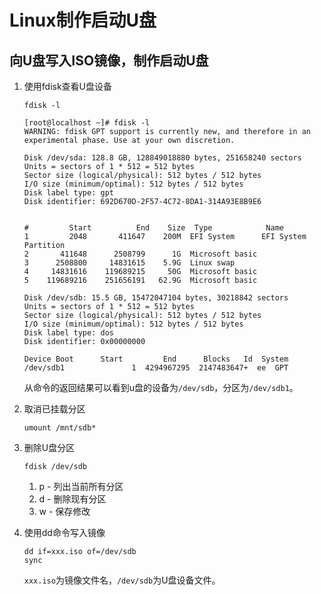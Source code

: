 # Linux制作启动U盘

## 向U盘写入ISO镜像，制作启动U盘

1. 使用fdisk查看U盘设备

    ```shell
    fdisk -l
    ```

    ```shell
    [root@localhost ~]# fdisk -l
    WARNING: fdisk GPT support is currently new, and therefore in an experimental phase. Use at your own discretion.

    Disk /dev/sda: 128.8 GB, 128849018880 bytes, 251658240 sectors
    Units = sectors of 1 * 512 = 512 bytes
    Sector size (logical/physical): 512 bytes / 512 bytes
    I/O size (minimum/optimal): 512 bytes / 512 bytes
    Disk label type: gpt
    Disk identifier: 692D670D-2F57-4C72-8DA1-314A93E8B9E6


    #         Start          End    Size  Type            Name
    1         2048       411647    200M  EFI System      EFI System Partition
    2       411648      2508799      1G  Microsoft basic 
    3      2508800     14831615    5.9G  Linux swap      
    4     14831616    119689215     50G  Microsoft basic 
    5    119689216    251656191   62.9G  Microsoft basic 

    Disk /dev/sdb: 15.5 GB, 15472047104 bytes, 30218842 sectors
    Units = sectors of 1 * 512 = 512 bytes
    Sector size (logical/physical): 512 bytes / 512 bytes
    I/O size (minimum/optimal): 512 bytes / 512 bytes
    Disk label type: dos
    Disk identifier: 0x00000000

    Device Boot      Start         End      Blocks   Id  System
    /dev/sdb1               1  4294967295  2147483647+  ee  GPT
    ```

    从命令的返回结果可以看到u盘的设备为```/dev/sdb```，分区为```/dev/sdb1```。

2. 取消已挂载分区

    ```shell
    umount /mnt/sdb*
    ```

3. 删除U盘分区

    ```shell
    fdisk /dev/sdb
    ```

    1. p - 列出当前所有分区
    2. d - 删除现有分区
    3. w - 保存修改

4. 使用dd命令写入镜像

    ```shell
    dd if=xxx.iso of=/dev/sdb
    sync
    ```

    ```xxx.iso```为镜像文件名，```/dev/sdb```为U盘设备文件。
